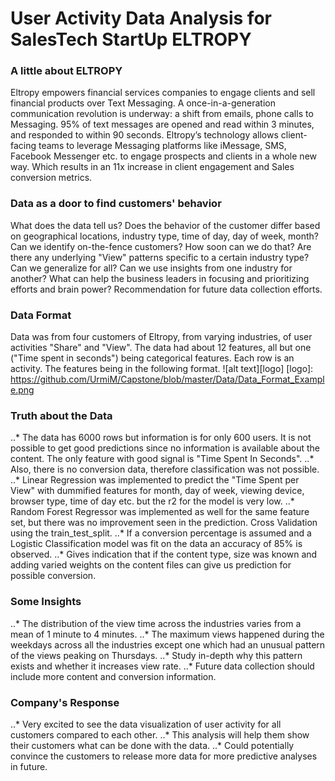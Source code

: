 # User Activity Data Analysis for SalesTech StartUp ELTROPY

### A little about ELTROPY
Eltropy empowers financial services companies to engage clients and sell financial products over Text Messaging.
A once-in-a-generation communication revolution is underway: a shift from emails, phone calls to Messaging. 95% of text messages are opened and read within 3 minutes, and responded to within 90 seconds.
Eltropy’s technology allows client-facing teams to leverage Messaging platforms like iMessage, SMS, Facebook Messenger etc. to engage prospects and clients in a whole new way. Which results in an 11x increase in client engagement and Sales conversion metrics.

### Data as a door to find customers' behavior
What does the data tell us?
Does the behavior of the customer differ based on geographical locations, industry type, time of day, day of week, month?
Can we identify on-the-fence customers? How soon can we do that?
Are there any underlying "View" patterns specific to a certain industry type? Can we generalize for all?
Can we use insights from one industry for another?
What can help the business leaders in focusing and prioritizing efforts and brain power?
Recommendation for future data collection efforts.

### Data Format
Data was from four customers of Eltropy, from varying industries, of user activities "Share" and "View". The data had about 12 features, all but one ("Time spent in seconds") being categorical features. Each row is an activity. The features being in the following format.
![alt text][logo]
[logo]: https://github.com/UrmiM/Capstone/blob/master/Data/Data_Format_Example.png

### Truth about the Data
..* The data has 6000 rows but information is for only 600 users. It is not possible to get good predictions since no information is available about the content. The only feature with good signal is "Time Spent In Seconds".
..* Also, there is no conversion data, therefore classification was not possible.
..* Linear Regression was implemented to predict the "Time Spent per View" with dummified features for month, day of week, viewing device, browser type, time of day etc. but the r2 for the model is very low.
..* Random Forest Regressor was implemented as well for the same feature set, but there was no improvement seen in the prediction. Cross Validation using the train_test_split.
..* If a conversion percentage is assumed and a Logistic Classification model was fit on the data an accuracy of 85% is observed.
..* Gives indication that if the content type, size was known and adding varied weights on the content files can give us prediction for possible conversion.

### Some Insights
..* The distribution of the view time across the industries varies from a mean of 1 minute to 4 minutes.
..* The maximum views happened during the weekdays across all the industries except one which had an unusual pattern of the views peaking on Thursdays.
..* Study in-depth why this pattern exists and whether it increases view rate.
..* Future data collection should include more content and conversion information.

### Company's Response
..* Very excited to see the data visualization of user activity for all customers compared to each other.
..* This analysis will help them show their customers what can be done with the data.
..* Could potentially convince the customers to release more data for more predictive analyses in future.  
